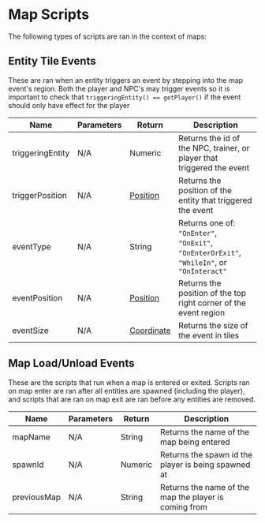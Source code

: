 # Map Scripts

The following types of scripts are ran in the context of maps:

## Entity Tile Events

These are ran when an entity triggers an event by stepping into the map event's region. Both the player and NPC's may trigger events so it is important 
to check that `triggeringEntity() == getPlayer()` if the event should only have effect for the player

| Name             | Parameters | Return                            | Description                                                                                |
|------------------|------------|-----------------------------------|--------------------------------------------------------------------------------------------|
| triggeringEntity | N/A        | Numeric                           | Returns the id of the NPC, trainer, or player that triggered the event                     |
| triggerPosition  | N/A        | [Position](types.md#position)     | Returns the position of the entity that triggered the event                                |
| eventType        | N/A        | String                            | Returns one of: `"OnEnter"`, `"OnExit"`, `"OnEnterOrExit"`, `"WhileIn"`, or `"OnInteract"` |
| eventPosition    | N/A        | [Position](types.md#position)             | Returns the position of the top right corner of the event region                           |
| eventSize        | N/A        | [Coordinate](types.md#coordinate) | Returns the size of the event in tiles                                                     |

## Map Load/Unload Events

These are the scripts that run when a map is entered or exited. Scripts ran on map enter are ran after all entities are spawned (including the player), 
and scripts that are ran on map exit are ran before any entities are removed.

| Name        | Parameters | Return  | Description                                           |
|-------------|------------|---------|-------------------------------------------------------|
| mapName     | N/A        | String  | Returns the name of the map being entered             |
| spawnId     | N/A        | Numeric | Returns the spawn id the player is being spawned at   |
| previousMap | N/A        | String  | Returns the name of the map the player is coming from |
